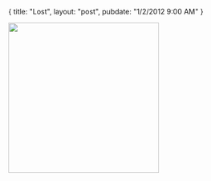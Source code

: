 {
   title: "Lost",
   layout: "post",
   pubdate: "1/2/2012 9:00 AM"
}


<div>
<a href="/static/images/lost.png"><img width="300" src="/static/images/lost.png"></a>
</div>
<p></p>
<br>
<br>
